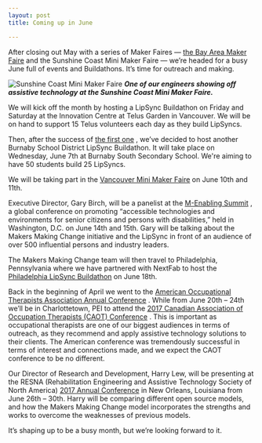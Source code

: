 ```yaml
---
layout: post
title: Coming up in June

---
```


After closing out May with a series of Maker Faires — [the Bay Area Maker Faire](http://neilsquire.us3.list-manage.com/track/click?u=d23a18433c4afe9206139e240&id=f568844790&e=d7810b5dca)  and the Sunshine Coast Mini Maker Faire — we’re headed for a busy June full of events and Buildathons. It’s time for outreach and making.

<img src="http://www.neilsquire.ca/wp-content/uploads/2017/05/18789034_10213619931238680_1209403970_o-1024x576.jpg" title="Sunshine Coast Mini Maker Faire"/> 
<em><strong>One of our engineers showing off assistive technology at the Sunshine Coast Mini Maker Faire.</strong></em> 

We will kick off the month by hosting a LipSync Buildathon on Friday and Saturday at the Innovation Centre at Telus Garden in Vancouver. We will be on hand to support 15 Telus volunteers each day as they build LipSyncs.

Then, after the success of [the first one](http://neilsquire.us3.list-manage2.com/track/click?u=d23a18433c4afe9206139e240&id=c7d08143b2&e=d7810b5dca) , we’ve decided to host another Burnaby School District LipSync Buildathon. It will take place on Wednesday, June 7th at Burnaby South Secondary School. We're aiming to have 50 students build 25 LipSyncs.

We will be taking part in the [Vancouver Mini Maker Faire](http://neilsquire.us3.list-manage.com/track/click?u=d23a18433c4afe9206139e240&id=2c01902061&e=d7810b5dca)  on June 10th and 11th.

Executive Director, Gary Birch, will be a panelist at the [M-Enabling Summit](http://neilsquire.us3.list-manage.com/track/click?u=d23a18433c4afe9206139e240&id=048a19f57a&e=d7810b5dca) , a global conference on promoting “accessible technologies and environments for senior citizens and persons with disabilities,” held in Washington, D.C. on June 14th and 15th. Gary will be talking about the Makers Making Change initiative and the LipSync in front of an audience of over 500 influential persons and industry leaders.

The Makers Making Change team will then travel to Philadelphia, Pennsylvania where we have partnered with NextFab to host the [Philadelphia LipSync Buildathon](https://nextfab.com/event/lipsync-buildathon/?utm_source=LipSync+Update&utm_campaign=ccfd718c6a-EMAIL_CAMPAIGN_2017_05_30&utm_medium=email&utm_term=0_af948441ae-ccfd718c6a-254130653)  on June 18th.

Back in the beginning of April we went to the [American Occupational Therapists Association Annual Conference](http://neilsquire.us3.list-manage.com/track/click?u=d23a18433c4afe9206139e240&id=640778edd1&e=d7810b5dca) . While from June 20th – 24th we’ll be in Charlottetown, PEI to attend the [2017 Canadian Association of Occupation Therapists (CAOT) Conference](http://neilsquire.us3.list-manage.com/track/click?u=d23a18433c4afe9206139e240&id=9306e36130&e=d7810b5dca) . This is important as occupational therapists are one of our biggest audiences in terms of outreach, as they recommend and apply assistive technology solutions to their clients. The American conference was tremendously successful in terms of interest and connections made, and we expect the CAOT conference to be no different.

Our Director of Research and Development, Harry Lew, will be presenting at the RESNA (Rehabilitation Engineering and Assistive Technology Society of North America) [2017 Annual Conference](http://neilsquire.us3.list-manage.com/track/click?u=d23a18433c4afe9206139e240&id=566717429b&e=d7810b5dca)  in New Orleans, Louisiana from June 26th – 30th. Harry will be comparing different open source models, and how the Makers Making Change model incorporates the strengths and works to overcome the weaknesses of previous models.

It’s shaping up to be a busy month, but we’re looking forward to it.

